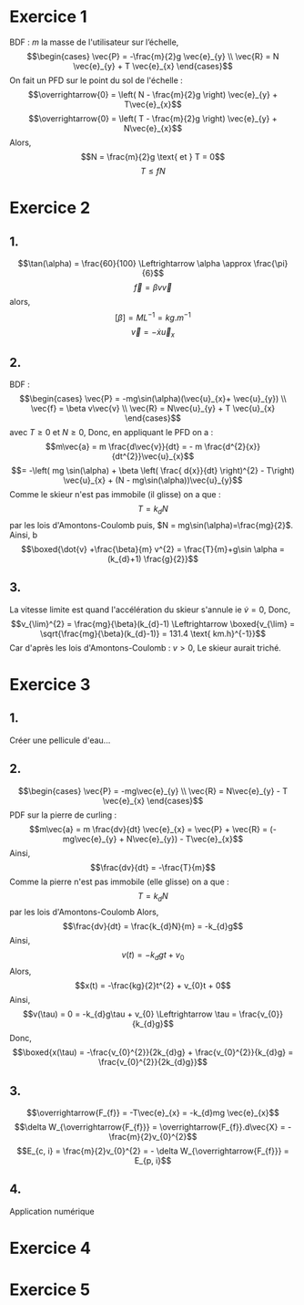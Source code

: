 # Exercice 1 
BDF : 
$m$ la masse de l'utilisateur sur l’échelle, 
$$\begin{cases}
\vec{P} = -\frac{m}{2}g \vec{e}_{y} \\
\vec{R} = N \vec{e}_{y} + T \vec{e}_{x}
\end{cases}$$
On fait un PFD sur le point du sol de l'échelle : 
$$\overrightarrow{0} = \left( N - \frac{m}{2}g \right) \vec{e}_{y} + T\vec{e}_{x}$$
$$\overrightarrow{0} = \left( T - \frac{m}{2}g \right) \vec{e}_{y} + N\vec{e}_{x}$$
Alors, 
$$N = \frac{m}{2}g \text{ et } T = 0$$
$$T\leq fN $$

# Exercice 2
## 1.
$$\tan(\alpha) = \frac{60}{100} \Leftrightarrow \alpha \approx \frac{\pi}{6}$$
$$\vec{f} = \beta v\vec{v}$$
alors,
$$[\beta] = ML^{-1} = kg.m^{-1}$$
$$\vec{v} = -\dot{x} \vec{u}_{x}$$

## 2.
BDF : 
$$\begin{cases}
\vec{P} = -mg\sin(\alpha)(\vec{u}_{x}+ \vec{u}_{y}) \\
\vec{f} = \beta v\vec{v} \\
\vec{R} = N\vec{u}_{y} + T \vec{u}_{x}
\end{cases}$$
avec $T\geq0$ et $N \geq 0$, 
Donc, en appliquant le PFD on a : 
$$m\vec{a} = m \frac{d\vec{v}}{dt} = - m \frac{d^{2}{x}}{dt^{2}}\vec{u}_{x}$$
$$= -\left( mg \sin(\alpha) + \beta \left( \frac{ d{x}}{dt} \right)^{2} - T\right) \vec{u}_{x} + (N - mg\sin(\alpha))\vec{u}_{y}$$
Comme le skieur n'est pas immobile (il glisse) on a que : 
$$T = k_{d}N$$
par les lois d'Amontons-Coulomb 
puis, $N = mg\sin(\alpha)=\frac{mg}{2}$. 
Ainsi, b
$$\boxed{\dot{v} +\frac{\beta}{m}  v^{2} = \frac{T}{m}+g\sin \alpha =(k_{d}+1) \frac{g}{2}}$$

## 3.
La vitesse limite est quand l'accélération du skieur s'annule ie $\dot{v}= 0$, Donc, 
$$v_{\lim}^{2} = \frac{mg}{\beta}(k_{d}-1) \Leftrightarrow \boxed{v_{\lim} = \sqrt{\frac{mg}{\beta}(k_{d}-1)} = 131.4 \text{ km.h}^{-1}}$$
Car d'après les lois d'Amontons-Coulomb : $v > 0$, 
Le skieur aurait triché.

# Exercice 3
## 1.
Créer une pellicule d'eau...

## 2.
$$\begin{cases}
\vec{P} = -mg\vec{e}_{y} \\
\vec{R} = N\vec{e}_{y} - T \vec{e}_{x}
\end{cases}$$
PDF sur la pierre de curling : 
$$m\vec{a} = m \frac{dv}{dt} \vec{e}_{x} = \vec{P} + \vec{R} = (-mg\vec{e}_{y} + N\vec{e}_{y}) - T\vec{e}_{x}$$
Ainsi, 
$$\frac{dv}{dt} = -\frac{T}{m}$$
Comme la pierre n'est pas immobile (elle glisse) on a que : 
$$T = k_{d}N$$
par les lois d'Amontons-Coulomb
Alors, 
$$\frac{dv}{dt} = \frac{k_{d}N}{m} = -k_{d}g$$
Ainsi, 
$$v(t) = -k_{d}gt + v_{0}$$
Alors, 
$$x(t) = -\frac{kg}{2}t^{2} + v_{0}t + 0$$
Ainsi, 
$$v(\tau) = 0 = -k_{d}g\tau + v_{0} \Leftrightarrow \tau = \frac{v_{0}}{k_{d}g}$$
Donc, 
$$\boxed{x(\tau) = -\frac{v_{0}^{2}}{2k_{d}g} + \frac{v_{0}^{2}}{k_{d}g} = \frac{v_{0}^{2}}{2k_{d}g}}$$

## 3.
$$\overrightarrow{F_{f}} = -T\vec{e}_{x} = -k_{d}mg \vec{e}_{x}$$
$$\delta W_{\overrightarrow{F_{f}}} = \overrightarrow{F_{f}}.d\vec{X} = -\frac{m}{2}v_{0}^{2}$$
$$E_{c, i} = \frac{m}{2}v_{0}^{2} = - \delta W_{\overrightarrow{F_{f}}} = E_{p, i}$$

## 4.
Application numérique

# Exercice 4


# Exercice 5
